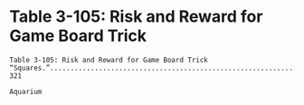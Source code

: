 # Table 3-105: Risk and Reward for Game Board Trick

```
Table 3-105: Risk and Reward for Game Board Trick
“Squares.”...................................................................... 321

Aquarium
```
